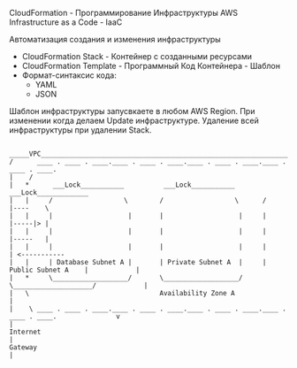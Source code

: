CloudFormation - Программирование Инфраструктуры AWS
Infrastructure as a Code - IaaC

Автоматизация создания и изменения инфраструктуры
- CloudFormation Stack - Контейнер с созданными ресурсами
- CloudFormation Template - Программный Код Контейнера - Шаблон
- Формат-синтаксис кода:
  - YAML
  - JSON

Шаблон инфраструктуры запусвкаете в любом AWS Region.
При изменении когда делаем Update инфраструктуре.
Удаление всей инфраструктуры при удалении Stack.


```
 _____VPC________________________________________________________________________________________________________
/      ____ . ____ . ____.____ . ____ . ____.____ . ____ . ____.____ . ____ . ____. 
|    /
|   *      ___Lock___________          ___Lock___________        ___Lock_____________
|   |     /                  \        /                  \      /           |----    \
|   |     |                   |       |                   |     |           |-----|> |
|   |     |                   |       |                   |     |           |-----   |
|   |     |                   |       |                   |     |                    | <-----------
|   |     | Database Subnet A |       | Private Subnet A  |     | Public Subnet A    |            |
|   *     \___________________/       \___________________/     \____________________/            |
|   \                                 Availability Zone A                                         |
|    \ ____ . ____ . ____.____ . ____ . ____.____ . ____ . ____.____ . ____ . ____.               v
|                                                                                              Internet
|                                                                                               Gateway
|


```